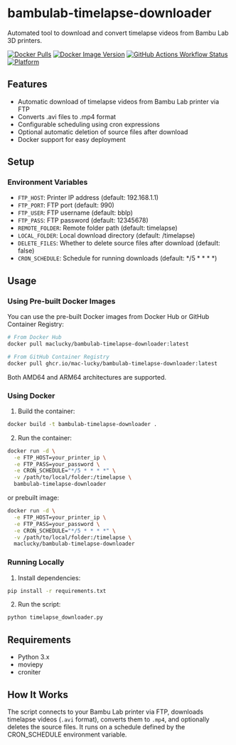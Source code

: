 # bambulab-timelapse-downloader

Automated tool to download and convert timelapse videos from Bambu Lab 3D printers.

[![Docker Pulls](https://img.shields.io/docker/pulls/maclucky/bambulab-timelapse-downloader)](https://hub.docker.com/r/maclucky/bambulab-timelapse-downloader)
[![Docker Image Version](https://img.shields.io/docker/v/maclucky/bambulab-timelapse-downloader/latest)](https://hub.docker.com/r/maclucky/bambulab-timelapse-downloader/tags)
[![GitHub Actions Workflow Status](https://github.com/mac-lucky/bambulab-timelapse-downloader/actions/workflows/ci.yml/badge.svg)](https://github.com/mac-lucky/bambulab-timelapse-downloader/actions/workflows/ci.yml)
[![Platform](https://img.shields.io/badge/platform-amd64%20%7C%20arm64-blue)](https://hub.docker.com/r/maclucky/bambulab-timelapse-downloader/tags)

## Features

- Automatic download of timelapse videos from Bambu Lab printer via FTP
- Converts .avi files to .mp4 format
- Configurable scheduling using cron expressions
- Optional automatic deletion of source files after download
- Docker support for easy deployment

## Setup

### Environment Variables

- `FTP_HOST`: Printer IP address (default: 192.168.1.1)
- `FTP_PORT`: FTP port (default: 990)
- `FTP_USER`: FTP username (default: bblp)
- `FTP_PASS`: FTP password (default: 12345678)
- `REMOTE_FOLDER`: Remote folder path (default: timelapse)
- `LOCAL_FOLDER`: Local download directory (default: /timelapse)
- `DELETE_FILES`: Whether to delete source files after download (default: false)
- `CRON_SCHEDULE`: Schedule for running downloads (default: */5 * * * *)

## Usage

### Using Pre-built Docker Images

You can use the pre-built Docker images from Docker Hub or GitHub Container Registry:

```bash
# From Docker Hub
docker pull maclucky/bambulab-timelapse-downloader:latest

# From GitHub Container Registry
docker pull ghcr.io/mac-lucky/bambulab-timelapse-downloader:latest
```

Both AMD64 and ARM64 architectures are supported.

### Using Docker

1. Build the container:
```bash
docker build -t bambulab-timelapse-downloader .
```

2. Run the container:
```bash
docker run -d \
  -e FTP_HOST=your_printer_ip \
  -e FTP_PASS=your_password \
  -e CRON_SCHEDULE="*/5 * * * *" \
  -v /path/to/local/folder:/timelapse \
  bambulab-timelapse-downloader
```
or prebuilt image:
```bash
docker run -d \
  -e FTP_HOST=your_printer_ip \
  -e FTP_PASS=your_password \
  -e CRON_SCHEDULE="*/5 * * * *" \
  -v /path/to/local/folder:/timelapse \
  maclucky/bambulab-timelapse-downloader
```

### Running Locally

1. Install dependencies:
```bash
pip install -r requirements.txt
```

2. Run the script:
```bash
python timelapse_downloader.py
```

## Requirements

- Python 3.x
- moviepy
- croniter

## How It Works

The script connects to your Bambu Lab printer via FTP, downloads timelapse videos (`.avi` format), converts them to `.mp4`, and optionally deletes the source files. It runs on a schedule defined by the CRON_SCHEDULE environment variable.

